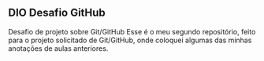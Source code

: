 ## DIO Desafio GitHub
Desafio de projeto sobre Git/GitHub
Esse é o meu segundo repositório, feito para o projeto solicitado de Git/GitHub, onde coloquei algumas das minhas anotações de aulas anteriores.
